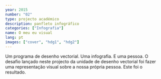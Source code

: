 ```yaml
---
year: 2015
number: "02"
type: projecto académico
description: panfleto infográfico
categories: ["Infografia"]
name: O meu eu visual
lang: pt
images: ["cover", "hdg1", "hdg2"]
---
```

Um programa de desenho vectorial. Uma infografia. E uma pessoa. O desafio lançado neste projecto da unidade de desenho vectorial foi fazer uma representação visual sobre a nossa própria pessoa. Este foi o resultado.
